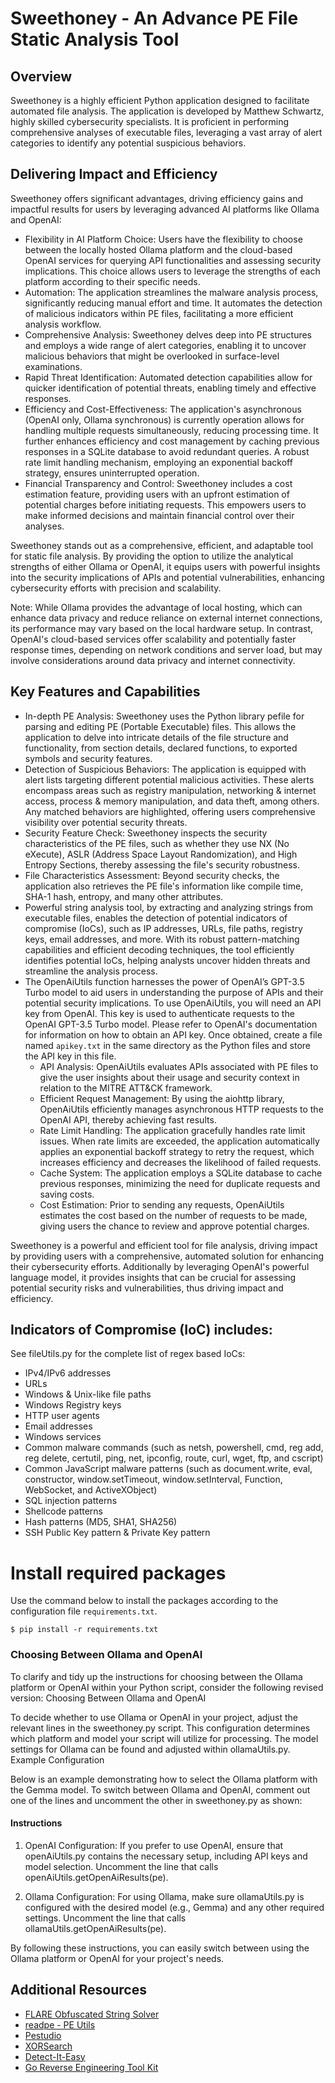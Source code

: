 # Sweethoney - An Advance PE File Static Analysis Tool

## Overview
Sweethoney is a highly efficient Python application designed to facilitate automated file analysis. The application is developed by Matthew Schwartz, highly skilled cybersecurity specialists. It is proficient in performing comprehensive analyses of executable files, leveraging a vast array of alert categories to identify any potential suspicious behaviors.

## Delivering Impact and Efficiency
Sweethoney offers significant advantages, driving efficiency gains and impactful results for users by leveraging advanced AI platforms like Ollama and OpenAI:

* Flexibility in AI Platform Choice: Users have the flexibility to choose between the locally hosted Ollama platform and the cloud-based OpenAI services for querying API functionalities and assessing security implications. This choice allows users to leverage the strengths of each platform according to their specific needs. 
* Automation: The application streamlines the malware analysis process, significantly reducing manual effort and time. It automates the detection of malicious indicators within PE files, facilitating a more efficient analysis workflow.
* Comprehensive Analysis: Sweethoney delves deep into PE structures and employs a wide range of alert categories, enabling it to uncover malicious behaviors that might be overlooked in surface-level examinations.
* Rapid Threat Identification: Automated detection capabilities allow for quicker identification of potential threats, enabling timely and effective responses.
* Efficiency and Cost-Effectiveness: The application's asynchronous (OpenAI only, Ollama synchronous) is currently operation allows for handling multiple requests simultaneously, reducing processing time. It further enhances efficiency and cost management by caching previous responses in a SQLite database to avoid redundant queries. A robust rate limit handling mechanism, employing an exponential backoff strategy, ensures uninterrupted operation.
* Financial Transparency and Control: Sweethoney includes a cost estimation feature, providing users with an upfront estimation of potential charges before initiating requests. This empowers users to make informed decisions and maintain financial control over their analyses.

Sweethoney stands out as a comprehensive, efficient, and adaptable tool for static file analysis. By providing the option to utilize the analytical strengths of either Ollama or OpenAI, it equips users with powerful insights into the security implications of APIs and potential vulnerabilities, enhancing cybersecurity efforts with precision and scalability.

Note: While Ollama provides the advantage of local hosting, which can enhance data privacy and reduce reliance on external internet connections, its performance may vary based on the local hardware setup. In contrast, OpenAI's cloud-based services offer scalability and potentially faster response times, depending on network conditions and server load, but may involve considerations around data privacy and internet connectivity.

## Key Features and Capabilities
* In-depth PE Analysis: Sweethoney uses the Python library pefile for parsing and editing PE (Portable Executable) files. This allows the application to delve into intricate details of the file structure and functionality, from section details, declared functions, to exported symbols and security features.
* Detection of Suspicious Behaviors: The application is equipped with alert lists targeting different potential malicious activities. These alerts encompass areas such as registry manipulation, networking & internet access, process & memory manipulation, and data theft, among others. Any matched behaviors are highlighted, offering users comprehensive visibility over potential security threats.
* Security Feature Check: Sweethoney inspects the security characteristics of the PE files, such as whether they use NX (No eXecute), ASLR (Address Space Layout Randomization), and High Entropy Sections, thereby assessing the file's security robustness.
* File Characteristics Assessment: Beyond security checks, the application also retrieves the PE file's information like compile time, SHA-1 hash, entropy, and many other attributes.
* Powerful string analysis tool, by extracting and analyzing strings from executable files, enables the detection of potential indicators of compromise (IoCs), such as IP addresses, URLs, file paths, registry keys, email addresses, and more. With its robust pattern-matching capabilities and efficient decoding techniques, the tool efficiently identifies potential IoCs, helping analysts uncover hidden threats and streamline the analysis process.
* The OpenAiUtils function harnesses the power of OpenAI’s GPT-3.5 Turbo model to aid users in understanding the purpose of APIs and their potential security implications. To use OpenAiUtils, you will need an API key from OpenAI. This key is used to authenticate requests to the OpenAI GPT-3.5 Turbo model. Please refer to OpenAI's documentation for information on how to obtain an API key. Once obtained, create a file named ```apikey.txt``` in the same directory as the Python files and store the API key in this file.
    * API Analysis: OpenAiUtils evaluates APIs associated with PE files to give the user insights about their usage and security context in relation to the MITRE ATT&CK framework.
    * Efficient Request Management: By using the aiohttp library, OpenAiUtils efficiently manages asynchronous HTTP requests to the OpenAI API, thereby achieving fast results.
    * Rate Limit Handling: The application gracefully handles rate limit issues. When rate limits are exceeded, the application automatically applies an exponential backoff strategy to retry the request, which increases efficiency and decreases the likelihood of failed requests.
    * Cache System: The application employs a SQLite database to cache previous responses, minimizing the need for duplicate requests and saving costs.
    * Cost Estimation: Prior to sending any requests, OpenAiUtils estimates the cost based on the number of requests to be made, giving users the chance to review and approve potential charges.  

Sweethoney is a powerful and efficient tool for file analysis, driving impact by providing users with a comprehensive, automated solution for enhancing their cybersecurity efforts.  Additionally by leveraging OpenAI's powerful language model, it provides insights that can be crucial for assessing potential security risks and vulnerabilities, thus driving impact and efficiency.

## Indicators of Compromise (IoC) includes:   
See fileUtils.py for the complete list of regex based IoCs:
* IPv4/IPv6 addresses
* URLs 
* Windows & Unix-like file paths
* Windows Registry keys
* HTTP user agents
* Email addresses
* Windows services
* Common malware commands (such as netsh, powershell, cmd, reg add, reg delete, certutil, ping, net, ipconfig, route, curl, wget, ftp, and cscript)
* Common JavaScript malware patterns (such as document.write, eval, constructor, window.setTimeout, window.setInterval, Function, WebSocket, and ActiveXObject)
* SQL injection patterns
* Shellcode patterns
* Hash patterns (MD5, SHA1, SHA256)
* SSH Public Key pattern & Private Key pattern

# Install required packages
Use the command below to install the packages according to the configuration file `requirements.txt`.

```
$ pip install -r requirements.txt
```

### Choosing Between Ollama and OpenAI
To clarify and tidy up the instructions for choosing between the Ollama platform or OpenAI within your Python script, consider the following revised version:
Choosing Between Ollama and OpenAI

To decide whether to use Ollama or OpenAI in your project, adjust the relevant lines in the sweethoney.py script. This configuration determines which platform and model your script will utilize for processing. The model settings for Ollama can be found and adjusted within ollamaUtils.py.
Example Configuration

Below is an example demonstrating how to select the Ollama platform with the Gemma model. To switch between Ollama and OpenAI, comment out one of the lines and uncomment the other in sweethoney.py as shown:

#### Instructions

1. OpenAI Configuration: If you prefer to use OpenAI, ensure that openAiUtils.py contains the necessary setup, including API keys and model selection. Uncomment the line that calls openAiUtils.getOpenAiResults(pe).

2. Ollama Configuration: For using Ollama, make sure ollamaUtils.py is configured with the desired model (e.g., Gemma) and any other required settings. Uncomment the line that calls ollamaUtils.getOpenAiResults(pe).

By following these instructions, you can easily switch between using the Ollama platform or OpenAI for your project's needs.

## Additional Resources
* [FLARE Obfuscated String Solver](https://github.com/mandiant/flare-floss)
* [readpe - PE Utils](https://github.com/mentebinaria/readpe)
* [Pestudio](https://www.winitor.com/)
* [XORSearch](https://blog.didierstevens.com/programs/xorsearch/)
* [Detect-It-Easy](https://github.com/horsicq/Detect-It-Easy)
* [Go Reverse Engineering Tool Kit](https://go-re.tk/)

